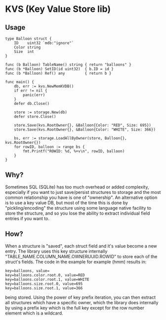 
# KVS (Key Value Store lib)

## Usage

```
type Balloon struct {
	ID    uint32 `mdb:"ignore"`
	Color string
	Size  int
}

func (b Balloon) TableName() string { return "balloons" }
func (b *Balloon) SetID(id uint32)  { b.ID = id }
func (b *Balloon) Ref() any         { return b }

func main() {
	db, err := kvs.NewMemKVDB()
	if err != nil {
		panic(err)
	}
	defer db.Close()

	store := storage.New(db)
	defer store.Close()

	store.Save(kvs.RootOwner{}, &Balloon{Color: "RED", Size: 695})
	store.Save(kvs.RootOwner{}, &Balloon{Color: "WHITE", Size: 366})

	bs, err := storage.LoadAllByOwner(store, Balloon{}, kvs.RootOwner{})
	for rowID, balloon := range bs {
		fmt.Printf("ROWID: %d, %+v\n", rowID, balloon)
	}
}
```

## Why?

Sometimes SQL (SQLite) has too much overhead or added complexity, especially if you want to just save/persist structures
to storage and the most common relationship you have is one of "ownership". An alternative option is to use a key value DB,
but most of the time this is done by "pickling/encoding" the structure using some language native facility to store the structure,
and so you lose the ability to extract individual field entries if you want to.

## How?

When a structure is "saved", each struct field and it's value become a new entry. The library uses this key structure internally
"TABLE_NAME.COLUMN_NAME.OWNERUUID.ROWID" to store each of the struct's fields. The code in the example for example (hmm) results in:

```
key=balloons, value=
key=balloons.color.root.0, value=RED
key=balloons.color.root.1, value=WHITE
key=balloons.size.root.0, value=695
key=balloons.size.root.1, value=366
```

being stored. Using the power of key prefix iteration, you can then extract all structures which have a specific owner,
which the library does internally by using a prefix key which is the full key except for the row number element which is
a wildcard.


